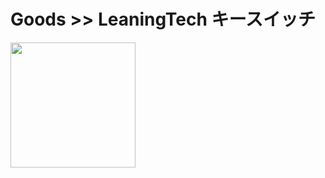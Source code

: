 # Goods >> LeaningTech キースイッチ

<img src="https://res.cloudinary.com/silverbirder/image/upload/v1614433633/silver-birder.github.io/purchases/LeaningTech_Key_Switch.jpg" style="width: 200px"/>